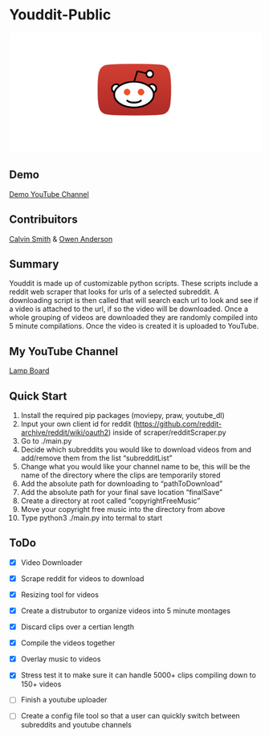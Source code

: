 # Youddit-Public

![Youddit](youdditProfilePic.png)
## Demo

[Demo YouTube Channel](https://www.youtube.com/channel/UCTGH8r_5szNZ6riHOWlU0wg "Demo")

## Contribuitors

[Calvin Smith](https://github.com/CalvinRossSmith "Calvin Smith") &
[Owen Anderson](https://github.com/shimmy568 "Owen Anderson")


## Summary

Youddit is made up of customizable python scripts. These scripts include a reddit web scraper that looks for urls of a selected subreddit. A downloading script is then called that will search each url to look and see if a video is attached to the url, if so the video will be downloaded. Once a whole grouping of videos are downloaded they are randomly compiled into 5 minute compilations. Once the video is created it is uploaded to YouTube.

## My YouTube Channel

[Lamp Board](https://www.youtube.com/channel/UCTGH8r_5szNZ6riHOWlU0wg?view_as=subscriber "Lamp Board")

## Quick Start

1. Install the required pip packages (moviepy, praw, youtube_dl)
2. Input your own client id for reddit (https://github.com/reddit-archive/reddit/wiki/oauth2) inside of scraper/redditScraper.py
3. Go to ./main.py
4. Decide which subreddits you would like to download videos from and add/remove them from the list “subredditList”
5. Change what you would like your channel name to be, this will be the name of the directory where the clips are temporarily stored
6. Add the absolute path for downloading to “pathToDownload”
7. Add the absolute path for your final save location “finalSave”
8. Create a directory at root called “copyrightFreeMusic”
9. Move your copyright free music into the directory from above
10. Type python3 ./main.py into termal to start

## ToDo
- [x] Video Downloader
- [x] Scrape reddit for videos to download
- [x] Resizing tool for videos
- [x] Create a distrubutor to organize videos into 5 minute montages
- [x] Discard clips over a certian length
- [x] Compile the videos together
- [x] Overlay music to videos
- [x] Stress test it to make sure it can handle 5000+ clips compiling down to 150+ videos
- [ ] Finish a youtube uploader
- [ ] Create a config file tool so that a user can quickly switch between subreddits and youtube channels

